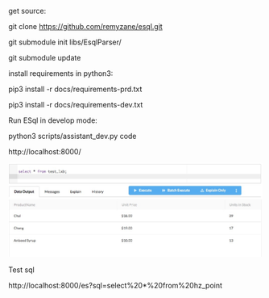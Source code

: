 
get source:

git clone https://github.com/remyzane/esql.git


git submodule init libs/EsqlParser/

git submodule update


install requirements in python3:

pip3 install -r docs/requirements-prd.txt

pip3 install -r docs/requirements-dev.txt 


Run ESql in develop mode:

python3 scripts/assistant_dev.py code

http://localhost:8000/


![thumbs up](docs/screenshot.png)


Test sql

http://localhost:8000/es?sql=select%20*%20from%20hz_point
